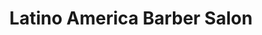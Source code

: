 ---
title: "Latino America Barber Salon"
url: /glendale/latino-america-barber-salon/
shop: Friseur
---